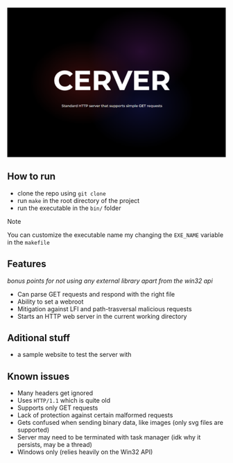 ![Cerver Banner](./.github/image.png)

## How to run
- clone the repo using `git clone` 
- run `make`  in the root directory of the project
- run the executable in the `bin/` folder

> [!NOTE]  
> You can customize the executable name my changing the `EXE_NAME`
> variable in the `makefile`

## Features 
*bonus points for not using any external library apart from the win32 api*
- Can parse GET requests and respond with the right file
- Ability to set a webroot
- Mitigation against LFI and path-trasversal malicious requests
- Starts an HTTP web server in the current working directory

## Aditional stuff
- a sample website to test the server with

## Known issues
- Many headers get ignored
- Uses `HTTP/1.1` which is quite old 
- Supports only GET requests
- Lack of protection against certain malformed requests
- Gets confused when sending binary data, like images (only svg files are supported)
- Server may need to be terminated with task manager (idk why it persists, may be a thread)
- Windows only (relies heavily on the Win32 API)


